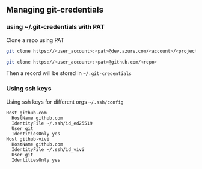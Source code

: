 ## Managing git-credentials

### using ~/.git-credentials with PAT

Clone a repo using PAT
```bash
git clone https://<user_account>:<pat>@dev.azure.com/<account>/<project>/_git/<repo>

git clone https://<user_account>:<pat>@github.com/<repo>
```

Then a record will be stored in `~/.git-credentials`

### Using ssh keys

Using ssh keys for different orgs `~/.ssh/config`
```
Host github.com
  HostName github.com
  IdentityFile ~/.ssh/id_ed25519
  User git
  IdentitiesOnly yes
Host github-vivi
  HostName github.com
  IdentityFile ~/.ssh/id_vivi
  User git
  IdentitiesOnly yes
  

```